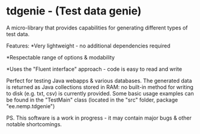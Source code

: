 tdgenie - (Test data genie)
=======
A micro-library that provides capabilities for generating different types of test data. 


Features:
  *Very lightweight - no additional dependencies required
  
  
  *Respectable range of options & modability 
  
  
  *Uses the "Fluent interface" approach - code is easy to read and write
  
  

Perfect for testing Java webapps &amp; various databases. The generated data is returned as Java collections stored in RAM: 
no built-in method for writing to disk (e.g. txt, csv) is currently provided. Some basic usage examples can be found in the
"TestMain" class (located in the "src" folder, package "ee.nemp.tdgenie")

PS. This software is a work in progress - it may contain major bugs & other notable shortcomings.
